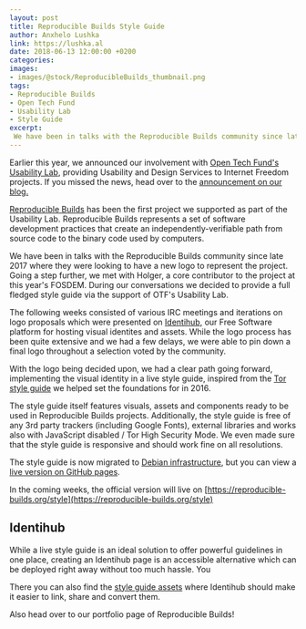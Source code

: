 ```yaml
---
layout: post
title: Reproducible Builds Style Guide
author: Anxhelo Lushka
link: https://lushka.al
date: 2018-06-13 12:00:00 +0200
categories: 
images:
- images/@stock/ReproducibleBuilds_thumbnail.png
tags:
- Reproducible Builds
- Open Tech Fund
- Usability Lab
- Style Guide
excerpt:
 We have been in talks with the Reproducible Builds community since late 2017 where they were looking to have a new logo to represent the project. Going a step further, we also decided to work on a fully fledged live style guide.[…]
---
```


Earlier this year, we announced our involvement with [Open Tech Fund's Usability Lab](http://opentech.fund/lab/usability-lab), providing Usability and Design Services to Internet Freedom projects. If you missed the news, head over to the [announcement on our blog.](https://ura.design/2018/03/12/ura-now-part-open-tech-funds-usability-lab)

[Reproducible Builds](https://reproducible-builds.org) has been the first project we supported as part of the Usability Lab. Reproducible Builds represents a set of software development practices that create an independently-verifiable path from source code to the binary code used by computers. 

We have been in talks with the Reproducible Builds community since late 2017 where they were looking to have a new logo to represent the project. Going a step further, we met with Holger, a core contributor to the project at this year's FOSDEM. During our conversations we decided to provide a full fledged style guide via the support of OTF's Usability Lab.

The following weeks consisted of various IRC meetings and iterations on logo proposals which were presented on [Identihub](https://identihub.co), our Free Software platform for hosting visual identites and assets. While the logo process has been quite extensive and we had a few delays, we were able to pin down a final logo throughout a selection voted by the community. 

With the logo being decided upon, we had a clear path going forward, implementing the visual identity in a live style guide, inspired from the [Tor style guide](https://styleguide.torproject.org) we helped set the foundations for in 2016.

The style guide itself features visuals, assets and components ready to be used in Reproducible Builds projects. Additionally, the style guide is free of any 3rd party trackers (including Google Fonts), external libraries and works also with JavaScript disabled / Tor High Security Mode. We even made sure that the style guide is responsive and should work fine on all resolutions.

  
The style guide is now migrated to [Debian infrastructure](https://salsa.debian.org/reproducible-builds/reproducible-styleguide), but you can view a [live version on GitHub pages](https://uracreative.github.io/reproducible-builds-styleguide/).

In the coming weeks, the official version will live on [https://reproducible-builds.org/style](https://reproducible-builds.org/style)


## Identihub

While a live style guide is an ideal solution to offer powerful guidelines in one place, creating an Identihub page is an accessible alternative which can be deployed right away without too much hassle. You

There you can also find the [style guide assets](https://demo.identihub.co/project/reproducible-builds) where Identihub should make it easier to link, share and convert them.
 
 Also head over to our portfolio page of Reproducible Builds!
